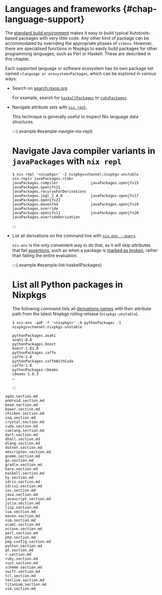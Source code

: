# Languages and frameworks {#chap-language-support}

The [standard build environment](#chap-stdenv) makes it easy to build typical Autotools-based packages with very little code. Any other kind of package can be accommodated by overriding the appropriate phases of `stdenv`. However, there are specialised functions in Nixpkgs to easily build packages for other programming languages, such as Perl or Haskell. These are described in this chapter.

Each supported language or software ecosystem has its own package set named `<language or ecosystem>Packages`, which can be explored in various ways:

- Search on [search.nixos.org](https://search.nixos.org/packages)

  For example, search for [`haskellPackages`](https://search.nixos.org/packages?query=haskellPackages) or [`rubyPackages`](https://search.nixos.org/packages?query=rubyPackages).

- Navigate attribute sets with [`nix repl`](https://nixos.org/manual/nix/stable/command-ref/new-cli/nix3-repl).

  This technique is generally useful to inspect Nix language data structures.

  :::{.example #example-navigte-nix-repl}

  # Navigate Java compiler variants in `javaPackages` with `nix repl`

  ```shell-session
  $ nix repl '<nixpkgs>' -I nixpkgs=channel:nixpkgs-unstable
  nix-repl> javaPackages.<tab>
  javaPackages.compiler               javaPackages.openjfx15              javaPackages.openjfx21              javaPackages.recurseForDerivations
  javaPackages.jogl_2_4_0             javaPackages.openjfx17              javaPackages.openjfx22
  javaPackages.mavenfod               javaPackages.openjfx19              javaPackages.override
  javaPackages.openjfx11              javaPackages.openjfx20              javaPackages.overrideDerivation
  ```
  :::

- List all derivations on the command line with [`nix-env --query`](https://nixos.org/manual/nix/stable/command-ref/nix-env/query).

  `nix-env` is the only convenient way to do that, as it will skip attributes that fail [assertions](https://nixos.org/manual/nix/stable/language/constructs#assertions), such as when a package is [marked as broken](#var-meta-broken), rather than failing the entire evaluation.

  :::{.example #example-list-haskellPackages}

  # List all Python packages in Nixpkgs

  The following command lists all [derivations names](https://nixos.org/manual/nix/stable/language/derivations#attr-name) with their attribute path from the latest Nixpkgs rolling release (`nixpkgs-unstable`).

  ```shell-session
  $ nix-env -qaP -f '<nixpkgs>' -A pythonPackages -I nixpkgs=channel:nixpkgs-unstable
  ```

  ```console
  pythonPackages.avahi                                                  avahi-0.8
  pythonPackages.boost                                                  boost-1.81.0
  pythonPackages.caffe                                                  caffe-1.0
  pythonPackages.caffeWithCuda                                          caffe-1.0
  pythonPackages.cbeams                                                 cbeams-1.0.3
  …
  ```
  :::

```{=include=} sections
agda.section.md
android.section.md
beam.section.md
bower.section.md
chicken.section.md
coq.section.md
crystal.section.md
cuda.section.md
cuelang.section.md
dart.section.md
dhall.section.md
dlang.section.md
dotnet.section.md
emscripten.section.md
gnome.section.md
go.section.md
gradle.section.md
hare.section.md
haskell.section.md
hy.section.md
idris.section.md
idris2.section.md
ios.section.md
java.section.md
javascript.section.md
julia.section.md
lisp.section.md
lua.section.md
maven.section.md
nim.section.md
ocaml.section.md
octave.section.md
perl.section.md
php.section.md
pkg-config.section.md
python.section.md
qt.section.md
r.section.md
ruby.section.md
rust.section.md
scheme.section.md
swift.section.md
tcl.section.md
texlive.section.md
titanium.section.md
vim.section.md
```
